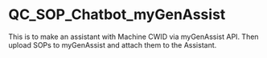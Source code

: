 # QC_SOP_Chatbot_myGenAssist
This is to make an assistant with Machine CWID via myGenAssist API. Then upload SOPs to myGenAssist and attach them to the Assistant.
